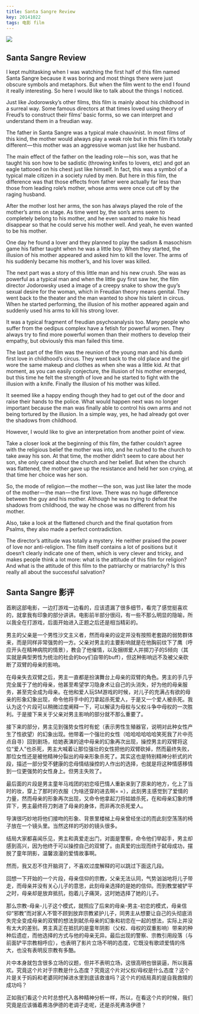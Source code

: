 ```yaml
---
title: Santa Sangre Review
key: 20141022
tags: 电影 film
---
```

![](https://cdn.discordapp.com/attachments/447635828496138241/482946148563419137/p2372517841.png)

## Santa Sangre Review

I kept multitasking when I was watching the first half of this film named Santa Sangre because it was boring and most things there were just obscure symbols and metaphors. But when the film went to the end I found it really interesting. So here I would like to talk about the things I noticed.

Just like Jodorowsky’s other films, this film is mainly about his childhood in a surreal way. Some famous directors at that times loved using theory of Freud’s to construct their films’ basic forms, so we can interpret and understand them in a freudian way.

<!--more-->

The father in Santa Sangre was a typical male chauvinist. In most films of this kind, the mother would always play a weak role but in this film it’s totally different — this mother was an aggressive woman just like her husband.

The main effect of the father on the leading role — his son, was that he taught his son how to be sadistic (throwing knifes to lovers, etc) and got an eagle tattooed on his chest just like himself. In fact, this was a symbol of a typical male citizen in a society ruled by men. But here in this film, the difference was that those effects from father were actually far less than those from leading role’s mother, whose arms were once cut off by the raging husband.

After the mother lost her arms, the son has always played the role of the mother’s arms on stage. As time went by, the son’s arms seem to completely belong to his mother, and he even wanted to make his head disappear so that he could serve his mother well. And yeah, he even wanted to be his mother.

One day he found a lover and they planned to play the sadism & masochism game his father taught when he was a little boy. When they started, the illusion of his mother appeared and asked him to kill the lover. The arms of his suddenly became his mother’s, and his lover was killed.

The next part was a story of this little man and his new crush. She was as powerful as a typical man and when the little guy first saw her, the film director Jodorowsky used a image of a creepy snake to show the guy’s sexual desire for the woman, which in Freudian theory means genital. They went back to the theater and the man wanted to show his talent in circus. When he started performing, the illusion of his mother appeared again and suddenly used his arms to kill his strong lover.

It was a typical fragment of freudian psychoanalysis too. Many people who suffer from the oedipus complex have a fetish for powerful women. They always try to find more powerful women than their mothers to develop their empathy, but obviously this man failed this time.

The last part of the film was the reunion of the young man and his dumb first love in childhood’s circus. They went back to the old place and the girl wore the same makeup and clothes as when she was a little kid. At that moment, as you can easily conjecture, the illusion of his mother emerged, but this time he felt the strength of love and he started to fight with the illusion with a knife. Finally the illusion of his mother was killed.

It seemed like a happy ending though they had to get out of the door and raise their hands to the police. What would happen next was no longer important because the man was finally able to control his own arms and not being tortured by the illusion. In a simple way, yes, he had already got over the shadows from childhood.

However, I would like to give an interpretation from another point of view.

Take a closer look at the beginning of this film, the father couldn’t agree with the religious belief the mother was into, and he rushed to the church to take away his son. At that time, the mother didn’t seem to care about her son, she only cared about the church and her belief. But when the church was flattened, the mother gave up the resistance and held her son crying, at that time her choice was her son.

So, the mode of religion — the mother — the son, was just like later the mode of the mother — the man — the first love. There was no huge difference between the guy and his mother. Although he was trying to defeat the shadows from childhood, the way he chose was no different from his mother.

Also, take a look at the flattened church and the final quotation from Psalms, they also made a perfect contradiction.

The director’s attitude was totally a mystery. He neither praised the power of love nor anti-religion. The film itself contains a lot of positions but it doesn’t clearly indicate one of them, which is very clever and tricky, and makes people think a lot more: what is the attitude of this film for religion? And what is the attitude of this film to the patriarchy or matriarchy? Is this really all about the successful salvation?


## Santa Sangre 影评

首刷这部电影，一边打游戏一边看的，应该遗漏了很多细节，看完了感觉挺喜欢的，就拿我有印象的部分讲讲。电影前半部分很闷，有一些不那么明显的隐喻，所以我全在打游戏，后面开始进入正题之后还是相当精彩的。

男主的父亲是一个男性沙文主义者，然而母亲的设定并没有按照老套路的弱势群体来，而是同样非常强势的一方。父亲对男主的主要影响就是在他胸前纹下了鹰（呼应开头在精神病院的情景），教会了他催情，以及捆绑爱人并掷刀子的S倾向（其实就是典型男性为统治的社会的boy们自带的buff），但这种影响远不及被父亲砍断了双臂的母亲的影响。

在母亲失去双臂之后，男主一直都是扮演舞台上母亲的双臂的角色。男主的手几乎完全属于了他的母亲，他甚至希望学习隐身术让自己的头消失，好为他的母亲服务，甚至完全成为母亲。在他和爱人玩SM游戏的时候，对儿子的充满占有欲的母亲的形象幻象出现，命令他将手中的刀拿起杀死爱人，于是又一个爱人被杀死。我认为这个片段可以稍微过度阐释一下，可以解读为母权与父权斗争中母权的一次胜利。于是接下来关于父亲对男主影响的部分就不那么重要了。

接下来的部分，男主见到强势女性时有蛇（表示男性生殖器官，说明对此种女性产生了性欲望）的幻象出现。他带着一个强壮的女性（哈哈哈哈哈哈笑死我了片中亮点自寻）回到剧场，给她表演的途中母亲的幻象再次出现，操控男主的双臂将这位“爱人”也杀死，男主大喊着让那位强壮的女性把他的双臂砍掉，然而最终失败，那位女性还是被他精神分裂出的母亲形象杀死了。其实这也是特别精神分析式的片段，描述一部分受不健康的恋母情结操控的人作出的选择，也就是将这种情感移情到一位更强势的女性身上。但男主失败了。

最后面的片段是男主童年马戏团的初恋哑巴情人重新来到了原来的地方，化上了当时的妆，穿上了那时的衣服（为啥还穿的进去啊= =），此刻男主感觉到了爱情的力量，然而母亲的形象再次出现，又命令他拿起刀将姑娘杀死，在和母亲幻象的博弈下，男主最终将刀刺进了母亲的身体，而非再次杀死爱人。

导演很巧妙地将他们接吻的形象、背景里楼梯上母亲曾经坐过的而此刻空荡荡的椅子放在一个镜头里。当然这样的巧妙的镜头很多。

结局大家都喜闻乐见，男主和真爱走出门，对面是警察，命令他们举起手，男主却感到高兴，因为他终于可以操控自己的双臂了。由真爱的出现而终于弑母成功，摆脱了童年阴影，温馨浪漫的爱情故事啊。

然而，我又忍不住开脑洞了，不喜欢过度解释的可以跳过下面这几段。

回想一下开始的一个片段，母亲信仰的宗教，父亲无法认同，气势汹汹地将儿子带走，而母亲并没有关心儿子的意思，此刻母亲选择的是她的信仰。而到教堂被铲平之时，母亲却是放弃抵抗，抱着儿子痛哭，这时她选择了她的儿子。

那么宗教-母亲-儿子这个模式，就照应了后来的母亲-男主-初恋的模式，母亲信仰“邪教”而对家人不管不顾到放弃宗教紧护儿子，同男主从想要让自己的头彻底消失完全变成母亲的双臂的想法到弑杀母亲的幻象和初恋在一起的想法，实际上并没有太大的差别。男主真正在抵抗的是童年阴影（父权、母权的双重影响）带来的种种后遗症，而他选择的方式与他的母亲无异。最后出现的警察、宗教引用段落（与前面铲平宗教相呼应），也表明了影片立场不明的态度，它既没有歌颂爱情的伟大，也没有表明反宗教有多酷。

片中本身就包含很多立场的议题，但并不表明立场，这很高明也很装逼，所以我喜欢。究竟这个片对于宗教是什么态度？究竟这个片对父权/母权是什么态度？这个片是关于妈妈和老婆同时掉进水里到底该救谁吗？这个片的结局真的是自我救赎的成功吗？

正如我们看这个片时总想代入各种精神分析一样，所以，在看这个片的时候，我们究竟是应该循着弗洛伊德的老调子走呢，还是杀死弗洛伊德？

